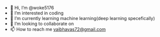 - 👋 Hi, I’m @woke5176
- 👀 I’m interested in coding 
- 🌱 I’m currently learning machine learning(deep learning specefically)
- 💞️ I’m looking to collaborate on
- 📫 How to reach me vaibhavas72@gmail.com

<!---
woke5176/woke5176 is a ✨ special ✨ repository because its `README.md` (this file) appears on your GitHub profile.
You can click the Preview link to take a look at your changes.
--->
